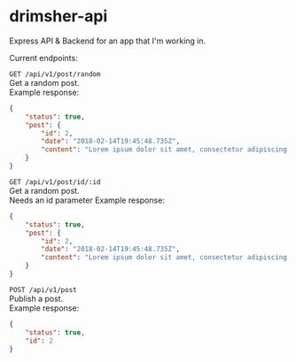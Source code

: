 # drimsher-api  
Express API & Backend for an app that I'm working in.  
  
Current endpoints:  

```GET /api/v1/post/random```  
Get a random post.  
Example response:  
```json 
{
    "status": true,
    "post": {
        "id": 2,
        "date": "2018-02-14T19:45:48.735Z",
        "content": "Lorem ipsum dolor sit amet, consectetur adipiscing elit, sed do eiusmod tempor incididunt ut labore et dolore magna aliqua. /n Ut enim ad minim veniam, quis nostrud exercitation"
    }
}
```

```GET /api/v1/post/id/:id```  
Get a random post.  
Needs an id parameter
Example response:  
```json 
{
    "status": true,
    "post": {
        "id": 2,
        "date": "2018-02-14T19:45:48.735Z",
        "content": "Lorem ipsum dolor sit amet, consectetur adipiscing elit, sed do eiusmod tempor incididunt ut labore et dolore magna aliqua. /n Ut enim ad minim veniam, quis nostrud exercitation"
    }
}
```

```POST /api/v1/post```  
Publish a post.  
Example response:  
```json 
{
    "status": true,
    "id": 2
}
```
